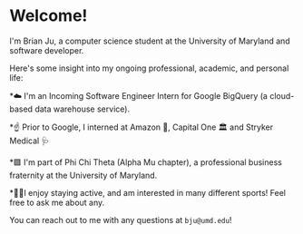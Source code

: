 # Welcome! 
I'm Brian Ju, a computer science student at the University of Maryland and software developer. 

Here's some insight into my ongoing professional, academic, and personal life:

*☁️ I'm an Incoming Software Engineer Intern for Google BigQuery (a cloud-based data warehouse service).

*☝️ Prior to Google, I interned at Amazon 🍌, Capital One 🏛 and Stryker Medical 🩺

*🟪 I'm part of Phi Chi Theta (Alpha Mu chapter), a professional business fraternity at the University of Maryland. 

*🏋️‍♂️I enjoy staying active, and am interested in many different sports! Feel free to ask me about any. 

You can reach out to me with any questions at ```bju@umd.edu```! 
